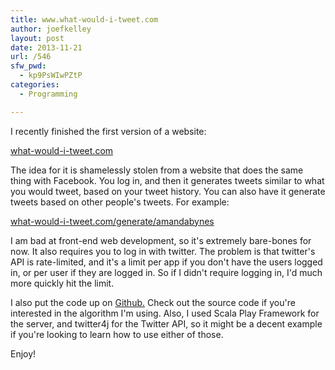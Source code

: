 ```yaml
---
title: www.what-would-i-tweet.com
author: joefkelley
layout: post
date: 2013-11-21
url: /546
sfw_pwd:
  - kp9PsWIwPZtP
categories:
  - Programming

---
```

I recently finished the first version of a website:

[what-would-i-tweet.com][1]

The idea for it is shamelessly stolen from a website that does the same thing with Facebook. You log in, and then it generates tweets similar to what you would tweet, based on your tweet history. You can also have it generate tweets based on other people's tweets. For example:

[what-would-i-tweet.com/generate/amandabynes][2]

I am bad at front-end web development, so it's extremely bare-bones for now. It also requires you to log in with twitter. The problem is that twitter's API is rate-limited, and it's a limit per app if you don't have the users logged in, or per user if they are logged in. So if I didn't require logging in, I'd much more quickly hit the limit.

I also put the code up on [Github.][3] Check out the source code if you're interested in the algorithm I'm using. Also, I used Scala Play Framework for the server, and twitter4j for the Twitter API, so it might be a decent example if you're looking to learn how to use either of those.

Enjoy!

 [1]: http://www.what-would-i-tweet.com "www.what-would-i-tweet.com"
 [2]: http://www.what-would-i-tweet.com/generate/amandabynes
 [3]: https://github.com/jfkelley/what-would-i-tweet#what-would-i-tweet
